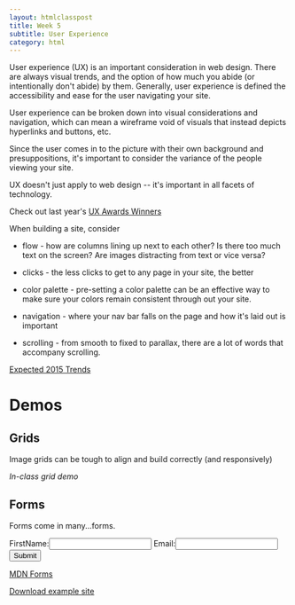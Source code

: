 ```yaml
---
layout: htmlclasspost
title: Week 5
subtitle: User Experience
category: html
---
```


User experience (UX) is an important consideration in web design. There are always visual trends, and the option of how much you abide (or intentionally don't abide) by them. Generally, user experience is defined the accessibility and ease for the user navigating your site.

User experience can be broken down into visual considerations and navigation, which can mean a wireframe void of visuals that instead depicts hyperlinks and buttons, etc.

Since the user comes in to the picture with their own background and presuppositions, it's important to consider the variance of the people viewing your site.

UX doesn't just apply to web design -- it's important in all facets of technology.

Check out last year's <a href="http://userexperienceawards.com/ux-awards-2014-winners/#google" class="three">UX Awards Winners</a>

When building a site, consider

* flow - how are columns lining up next to each other? Is there too much text on the screen? Are images distracting from text or vice versa?

* clicks - the less clicks to get to any page in your site, the better

* color palette - pre-setting a color palette can be an effective way to make sure your colors remain consistent through out your site.

* navigation - where your nav bar falls on the page and how it's laid out is important

* scrolling - from smooth to fixed to parallax, there are a lot of words that accompany scrolling.

<a href="http://www.sitepoint.com/big-web-design-trends-for-2015/" class="three">Expected 2015 Trends</a>

# Demos  

## Grids

Image grids can be tough to align and build correctly (and responsively)

*In-class grid demo*


## Forms

Forms come in many...forms.

<form action="mailto:klewis6@artic.edu" method="post" enctype="text/plain">
    FirstName:<input type="text" name="FirstName">
Email:<input type="text" name="Email">
<input type="submit" name="submit" value="Submit">
</form>

<a class="three" href="https://developer.mozilla.org/en-US/docs/Web/Guide/HTML/Forms">MDN Forms</a>

<a class="three" href="../../5.zip" target="_blank">Download example site</a>
